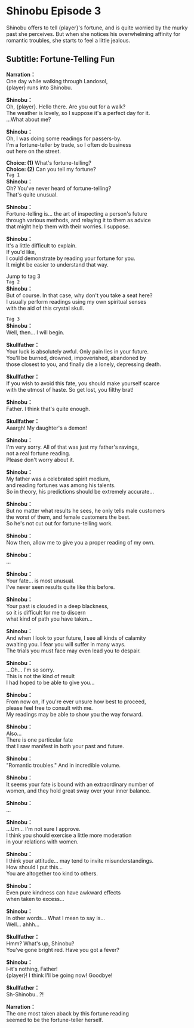 # Shinobu Episode 3
Shinobu offers to tell {player}'s fortune, and is quite worried by the murky past she perceives. But when she notices his overwhelming affinity for romantic troubles, she starts to feel a little jealous.
  
## Subtitle: Fortune-Telling Fun
  
**Narration：**  
One day while walking through Landosol,  
{player} runs into Shinobu.  
  
**Shinobu：**  
Oh, {player}. Hello there. Are you out for a walk?  
The weather is lovely, so I suppose it's a perfect day for it.  
...What about me?  
  
**Shinobu：**  
Oh, I was doing some readings for passers-by.  
I'm a fortune-teller by trade, so I often do business  
out here on the street.  
  
**Choice: (1)**  What's fortune-telling?  
**Choice: (2)**  Can you tell my fortune?  
`Tag 1`  
**Shinobu：**  
Oh? You've never heard of fortune-telling?  
That's quite unusual.  
  
**Shinobu：**  
Fortune-telling is... the art of inspecting a person's future  
through various methods, and relaying it to them as advice  
that might help them with their worries. I suppose.  
  
**Shinobu：**  
It's a little difficult to explain.  
 If you'd like,  
I could demonstrate by reading your fortune for you.  
It might be easier to understand that way.  
  
Jump to tag 3  
`Tag 2`  
**Shinobu：**  
But of course. In that case, why don't you take a seat here?  
I usually perform readings using my own spiritual senses  
with the aid of this crystal skull.  
  
`Tag 3`  
**Shinobu：**  
Well, then... I will begin.  
  
**Skullfather：**  
Your luck is absolutely awful. Only pain lies in your future.  
You'll be burned, drowned, impoverished, abandoned by  
those closest to you, and finally die a lonely, depressing death.  
  
**Skullfather：**  
If you wish to avoid this fate, you should make yourself scarce  
with the utmost of haste. So get lost, you filthy brat!  
  
**Shinobu：**  
Father. I think that's quite enough.  
  
**Skullfather：**  
Aaargh! My daughter's a demon!  
  
**Shinobu：**  
I'm very sorry. All of that was just my father's ravings,  
not a real fortune reading.  
Please don't worry about it.  
  
**Shinobu：**  
My father was a celebrated spirit medium,  
and reading fortunes was among his talents.  
So in theory, his predictions should be extremely accurate...  
  
**Shinobu：**  
But no matter what results he sees, he only tells male customers  
the worst of them, and female customers the best.  
So he's not cut out for fortune-telling work.  
  
**Shinobu：**  
Now then, allow me to give you a proper reading of my own.  
  
**Shinobu：**  
...  
  
**Shinobu：**  
Your fate... is most unusual.  
I've never seen results quite like this before.  
  
**Shinobu：**  
Your past is clouded in a deep blackness,  
so it is difficult for me to discern  
what kind of path you have taken...  
  
**Shinobu：**  
And when I look to your future, I see all kinds of calamity  
awaiting you. I fear you will suffer in many ways.  
The trials you must face may even lead you to despair.  
  
**Shinobu：**  
...Oh... I'm so sorry.  
This is not the kind of result  
I had hoped to be able to give you...  
  
**Shinobu：**  
From now on, if you're ever unsure how best to proceed,  
please feel free to consult with me.  
My readings may be able to show you the way forward.  
  
**Shinobu：**  
Also...  
There is one particular fate  
that I saw manifest in both your past and future.  
  
**Shinobu：**  
\"Romantic troubles.\" And in incredible volume.  
  
**Shinobu：**  
It seems your fate is bound with an extraordinary number of  
women, and they hold great sway over your inner balance.  
  
**Shinobu：**  
...  
  
**Shinobu：**  
...Um... I'm not sure I approve.  
I think you should exercise a little more moderation  
in your relations with women.  
  
**Shinobu：**  
I think your attitude... may tend to invite misunderstandings.  
How should I put this...  
You are altogether too kind to others.  
  
**Shinobu：**  
Even pure kindness can have awkward effects  
when taken to excess...  
  
**Shinobu：**  
In other words... What I mean to say is...  
Well... ahhh...  
  
**Skullfather：**  
Hmm? What's up, Shinobu?  
You've gone bright red. Have you got a fever?  
  
**Shinobu：**  
I-it's nothing, Father!  
{player}! I think I'll be going now! Goodbye!  
  
**Skullfather：**  
Sh-Shinobu...?!  
  
**Narration：**  
The one most taken aback by this fortune reading  
seemed to be the fortune-teller herself.  
